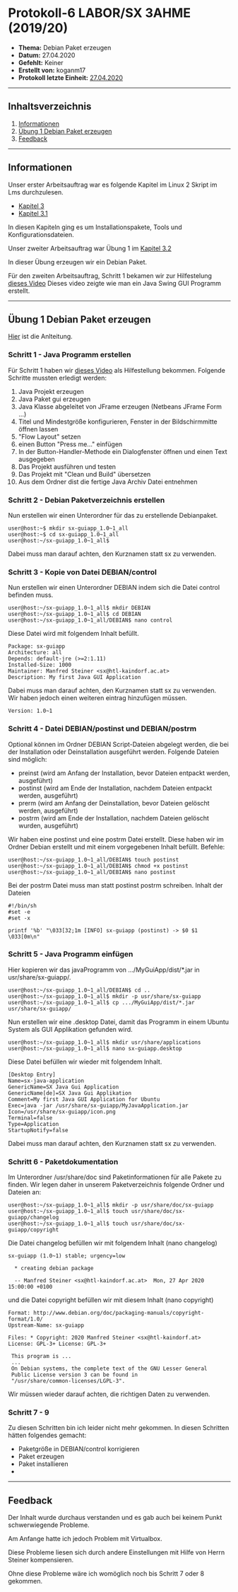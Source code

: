 # Protokoll-6 LABOR/SX 3AHME (2019/20)

* **Thema:** Debian Paket erzeugen
* **Datum:** 27.04.2020
* **Gefehlt:** Keiner
* **Erstellt von:** koganm17
* **Protokoll letzte Einheit:** [27.04.2020](https://github.com/HTLMechatronics/m17-3ahme-la1-sx/blob/koganm17/Protokolle/Protokoll-5_koganm17_2020-04-20.md)

----------------------------------------------------------------------------------------------

## Inhaltsverzeichnis
1) [Informationen](#informationen)
1) [Übung 1 Debian Paket erzeugen](#übung-1-debian-paket-erzeugen)
1) [Feedback](#feedback)
         
----------------------------------------------------------------------------------------------
 
 ## Informationen
 
 Unser erster Arbeitsauftrag war es folgende Kapitel im Linux 2 Skript im Lms durchzulesen.
 * [Kapitel 3](https://lms.at/dotlrn/classes/informatik/610437.3AHME_LA1SX.19_20/xolrn/9F2714A93B69A.symlink?resource_id=0-420357452&m=view#472857424)
 * [Kapitel 3.1](https://lms.at/dotlrn/classes/informatik/610437.3AHME_LA1SX.19_20/xolrn/9F2714A93B69A.symlink?resource_id=0-420357452&m=view#472937916)
 
 In diesen Kapiteln ging es um Installationspakete, Tools und Konfigurationsdateien.
 
 Unser zweiter Arbeitsauftrag war Übung 1 im [Kapitel 3.2](https://lms.at/dotlrn/classes/informatik/610437.3AHME_LA1SX.19_20/xolrn/9F2714A93B69A.symlink?resource_id=0-420357452&m=view#473068402)
 
 In dieser Übung erzeugen wir ein Debian Paket.
 
 Für den zweiten Arbeitsauftrag, Schritt 1 bekamen wir zur Hilfestelung [dieses Video](https://cloud.htl-mechatronik.at/index.php/s/AlyXs7YglQDLZSP) Dieses video zeigte wie man ein Java Swing GUI Programm erstellt.
 
 ----------------------------------------------------------------------------------------------
 
 ## Übung 1 Debian Paket erzeugen
 [Hier](https://cloud.htl-mechatronik.at/index.php/s/AlyXs7YglQDLZSP) ist die Anlteitung. 
 
 ### Schritt 1 - Java Programm erstellen
 Für Schritt 1 haben wir [dieses Video](https://cloud.htl-mechatronik.at/index.php/s/AlyXs7YglQDLZSP) als Hilfestellung bekommen.
 Folgende Schritte mussten erledigt werden: 
1) Java Projekt erzeugen
1) Java Paket gui erzeugen
1) Java Klasse abgeleitet von JFrame erzeugen (Netbeans JFrame Form ...)
1) Titel und Mindestgröße konfigurieren, Fenster in der Bildschirmmitte öffnen lassen
1) "Flow Layout" setzen
1) einen Button "Press me..." einfügen
1) In der Button-Handler-Methode ein Dialogfenster öffnen und einen Text ausgegeben
1) Das Projekt ausführen und testen
1) Das Projekt mit "Clean und Build" übersetzen
1) Aus dem Ordner dist die fertige Java Archiv Datei entnehmen

 ### Schritt 2 - Debian Paketverzeichnis erstellen
 Nun erstellen wir einen Unterordner für das zu erstellende Debianpaket.
 ```
user@host:~$ mkdir sx-guiapp_1.0~1_all
user@host:~$ cd sx-guiapp_1.0~1_all
user@host:~/sx-guiapp_1.0~1_all$ 
 ```
Dabei muss man darauf achten, den Kurznamen statt sx zu verwenden. 

 ### Schritt 3 - Kopie von Datei DEBIAN/control
 Nun erstellen wir einen Unterordner DEBIAN indem sich die Datei control befinden muss.
 ```
user@host:~/sx-guiapp_1.0~1_all$ mkdir DEBIAN
user@host:~/sx-guiapp_1.0~1_all$ cd DEBIAN
user@host:~/sx-guiapp_1.0~1_all/DEBIAN$ nano control
 ```
 Diese Datei wird mit folgendem Inhalt befüllt.
 ```
Package: sx-guiapp
Architecture: all
Depends: default-jre (>=2:1.11)
Installed-Size: 1000
Maintainer: Manfred Steiner <sx@htl-kaindorf.ac.at>
Description: My first Java GUI Application
```
Dabei muss man darauf achten, den Kurznamen statt sx zu verwenden.  
Wir haben jedoch einen weiteren eintrag hinzufügen müssen.
``` 
Version: 1.0~1
```

 ### Schritt 4 - Datei DEBIAN/postinst und DEBIAN/postrm
 Optional können im Ordner DEBIAN Script-Dateien abgelegt werden, die bei der Installation oder Deinstallation ausgeführt werden. Folgende Dateien sind möglich:
* preinst (wird am Anfang der Installation, bevor Dateien entpackt werden, ausgeführt)
* postinst (wird am Ende der Installation, nachdem Dateien entpackt werden, ausgeführt)
* prerm (wird am Anfang der Deinstallation, bevor Dateien gelöscht werden, ausgeführt)
* postrm (wird am Ende der Installation, nachdem Dateien gelöscht wurden, ausgeführt)

Wir haben eine postinst und eine postrm Datei erstellt. Diese haben wir im Ordner Debian erstellt und mit einem vorgegebenen Inhalt befüllt.
Befehle:
```
user@host:~/sx-guiapp_1.0~1_all/DEBIAN$ touch postinst
user@host:~/sx-guiapp_1.0~1_all/DEBIAN$ chmod +x postinst
user@host:~/sx-guiapp_1.0~1_all/DEBIAN$ nano postinst
```
Bei der postrm Datei muss man statt postinst postrm schreiben.
Inhalt der Dateien
```
#!/bin/sh
#set -e
#set -x

printf '%b' "\033[32;1m [INFO] sx-guiapp (postinst) -> $0 $1 \033[0m\n"
```


 ### Schritt 5 - Java Programm einfügen
 Hier kopieren wir das javaProgramm von .../MyGuiApp/dist/*.jar in usr/share/sx-guiapp/.
 ```
user@host:~/sx-guiapp_1.0~1_all/DEBIAN$ cd ..
user@host:~/sx-guiapp_1.0~1_all$ mkdir -p usr/share/sx-guiapp
user@host:~/sx-guiapp_1.0~1_all$ cp .../MyGuiApp/dist/*.jar usr/share/sx-guiapp/
```
 
 Nun erstellen wir eine .desktop Datei, damit das Programm in einem Ubuntu System als GUI Applikation gefunden wird.
 ```
user@host:~/sx-guiapp_1.0~1_all$ mkdir usr/share/applications
user@host:~/sx-guiapp_1.0~1_all$ nano sx-guiapp.desktop
```
Diese Datei befüllen wir wieder mit folgendem Inhalt.
```
[Desktop Entry]
Name=sx-java-application
GenericName=SX Java Gui Application
GenericName[de]=SX Java Gui Applikation
Comment=My first Java GUI Application for Ubuntu
Exec=java -jar /usr/share/sx-guiapp/MyJavaApplication.jar
Icon=/usr/share/sx-guiapp/icon.png
Terminal=false
Type=Application
StartupNotify=false
```
Dabei muss man darauf achten, den Kurznamen statt sx zu verwenden.  
 
 ### Schritt 6 - Paketdokumentation
Im Unterordner /usr/share/doc sind Paketinformationen für alle Pakete zu finden.
Wir legen daher in unserem Paketverzeichnis folgende Ordner und Dateien an:
```
user@host:~/sx-guiapp_1.0~1_all$ mkdir -p usr/share/doc/sx-guiapp
user@host:~/sx-guiapp_1.0~1_all$ touch usr/share/doc/sx-guiapp/changelog
user@host:~/sx-guiapp_1.0~1_all$ touch usr/share/doc/sx-guiapp/copyright
```
Die Datei changelog befüllen wir mit folgendem Inhalt (nano changelog)
```
sx-guiapp (1.0~1) stable; urgency=low

  * creating debian package

  -- Manfred Steiner <sx@htl-kaindorf.ac.at>  Mon, 27 Apr 2020 15:00:00 +0100
```
und die Datei copyright befüllen wir mit diesem Inhalt (nano copyright)
```
Format: http://www.debian.org/doc/packaging-manuals/copyright-format/1.0/
Upstream-Name: sx-guiapp

Files: * Copyright: 2020 Manfred Steiner <sx@htl-kaindorf.at>
License: GPL-3+ License: GPL-3+

 This program is ... 
 ...
 On Debian systems, the complete text of the GNU Lesser General
 Public License version 3 can be found in
 "/usr/share/common-licenses/LGPL-3".
```
Wir müssen wieder darauf achten, die richtigen Daten zu verwenden.

### Schritt 7 - 9
Zu diesen Schritten bin ich leider nicht mehr gekommen. In diesen Schritten hätten folgendes gemacht:
* Paketgröße in DEBIAN/control korrigieren
* Paket erzeugen
* Paket installieren
* 

 ----------------------------------------------------------------------------------------------
## Feedback

Der Inhalt wurde durchaus verstanden und es gab auch bei keinem Punkt schwerwiegende Probleme.

Am Anfange hatte ich jedoch Problem mit Virtualbox.

Diese Probleme liesen sich durch andere Einstellungen mit Hilfe von Herrn Steiner kompensieren. 

Ohne diese Probleme wäre ich womöglich noch bis Schritt 7 oder 8 gekommen.

